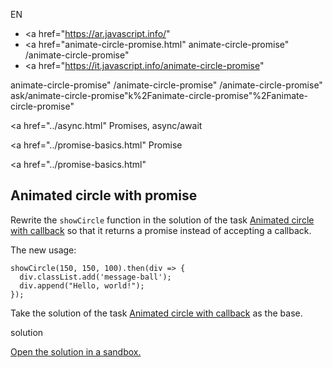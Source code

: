EN

- <a href="https://ar.javascript.info/"
- <a href="animate-circle-promise.html"
  animate-circle-promise"
  /animate-circle-promise"
- <a href="https://it.javascript.info/animate-circle-promise"

<!-- -->

animate-circle-promise"
/animate-circle-promise"
/animate-circle-promise"
ask/animate-circle-promise"k%2Fanimate-circle-promise"%2Fanimate-circle-promise" </a>

<a href="../async.html" Promises, async/await</span></a>

<a href="../promise-basics.html" Promise</span></a>

<a href="../promise-basics.html"

## Animated circle with promise

Rewrite the `showCircle` function in the solution of the task [Animated circle with callback](animate-circle-callback.html) so that it returns a promise instead of accepting a callback.

The new usage:

    showCircle(150, 150, 100).then(div => {
      div.classList.add('message-ball');
      div.append("Hello, world!");
    });

Take the solution of the task [Animated circle with callback](animate-circle-callback.html) as the base.

solution

[Open the solution in a sandbox.](https://plnkr.co/edit/Q1jyGXvy9INMRG3Y?p=preview)
